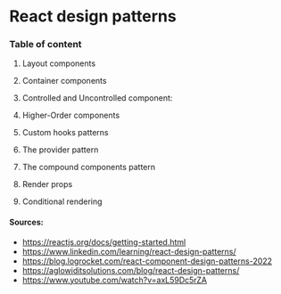 # React design patterns

### Table of content

1. Layout components

2. Container components

3. Controlled and Uncontrolled component: 

4. Higher-Order components

5. Custom hooks patterns

6. The provider pattern

7. The compound components pattern

8. Render props

9. Conditional rendering

#### Sources:
- https://reactjs.org/docs/getting-started.html
- https://www.linkedin.com/learning/react-design-patterns/
- https://blog.logrocket.com/react-component-design-patterns-2022
- https://aglowiditsolutions.com/blog/react-design-patterns/ 
- https://www.youtube.com/watch?v=axL59Dc5rZA 